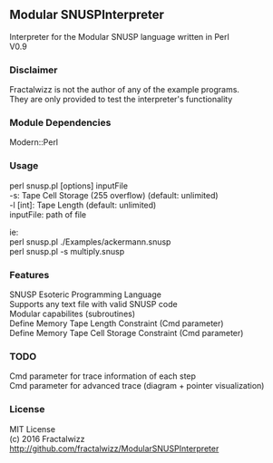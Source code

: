 ## Modular SNUSPInterpreter
Interpreter for the Modular SNUSP language written in Perl<br>
V0.9

### Disclaimer
Fractalwizz is not the author of any of the example programs.<br>
They are only provided to test the interpreter's functionality

### Module Dependencies
Modern::Perl

### Usage
perl snusp.pl [options] inputFile<br>
  -s:        Tape Cell Storage (255 overflow) (default: unlimited)<br>
  -l [int]:  Tape Length (default: unlimited)<br>
  inputFile: path of file
  
ie:<br>
perl snusp.pl ./Examples/ackermann.snusp<br>
perl snusp.pl -s multiply.snusp

### Features
SNUSP Esoteric Programming Language<br>
Supports any text file with valid SNUSP code<br>
Modular capabilites (subroutines)<br>
Define Memory Tape Length Constraint (Cmd parameter)<br>
Define Memory Tape Cell Storage Constraint (Cmd parameter)

### TODO
Cmd parameter for trace information of each step<br>
Cmd parameter for advanced trace (diagram + pointer visualization)

### License
MIT License<br>
(c) 2016 Fractalwizz<br>
http://github.com/fractalwizz/ModularSNUSPInterpreter